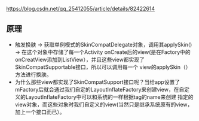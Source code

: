 https://blog.csdn.net/qq_25412055/article/details/82422614

## 原理
- 触发换肤 -> 获取单例模式的SkinCompatDelegate对象，调用其applySkin() -> 在这个对象中存储了每一个Activity onCreate后的view(是在Factory中的onCreatView添加到ListView），并且这些view都实现了SkinCompatSupportable接口，所以可以调用每一个
view的applySkin（）方法进行换肤。
- 为什么那些view都实现了SkinCompatSupport接口呢？当给app设置了mFactory后就会通过我们自定的LayoutInflateFactory来创建view，在自定义的LayoutInflateFactory中可以和系统的一样根据tag的name来创建
指定的view对象，而这些对象时我们自定义的view(当然只是继承系统原有的view，加上一个接口而已）。
